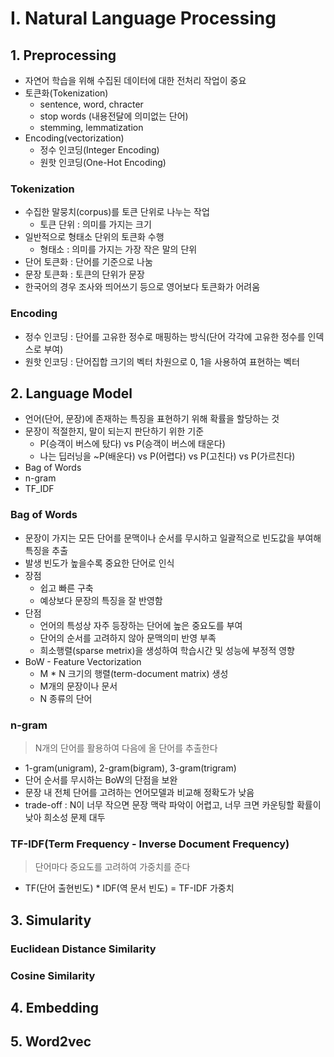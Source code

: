 # I. Natural Language Processing
## 1. Preprocessing
- 자연어 학습을 위해 수집된 데이터에 대한 전처리 작업이 중요
- 토큰화(Tokenization)
  - sentence, word, chracter
  - stop words (내용전달에 의미없는 단어)
  - stemming, lemmatization
- Encoding(vectorization)
  - 정수 인코딩(Integer Encoding)
  - 원핫 인코딩(One-Hot Encoding)

### Tokenization
- 수집한 말뭉치(corpus)를 토큰 단위로 나누는 작업
  - 토큰 단위 : 의미를 가지는 크기
- 일반적으로 형태소 단위의 토큰화 수행
  - 형태소 : 의미를 가지는 가장 작은 말의 단위
- 단어 토큰화 : 단어를 기준으로 나눔
- 문장 토큰화 : 토큰의 단위가 문장
- 한국어의 경우 조사와 띄어쓰기 등으로 영어보다 토큰화가 어려움

### Encoding
- 정수 인코딩 : 단어를 고유한 정수로 매핑하는 방식(단어 각각에 고유한 정수를 인덱스로 부여)
- 원핫 인코딩 : 단어집합 크기의 벡터 차원으로 0, 1을 사용하여 표현하는 벡터

## 2. Language Model
- 언어(단어, 문장)에 존재하는 특징을 표현하기 위해 확률을 할당하는 것
- 문장이 적절한지, 말이 되는지 판단하기 위한 기준
  - P(승객이 버스에 탔다) vs P(승객이 버스에 태운다)
  - 나는 딥러닝을 ~P(배운다) vs P(어렵다) vs P(고친다) vs P(가르친다)
- Bag of Words
- n-gram
- TF_IDF

### Bag of Words
- 문장이 가지는 모든 단어를 문맥이나 순서를 무시하고 일괄적으로 빈도값을 부여해 특징을 추출
- 발생 빈도가 높을수록 중요한 단어로 인식
- 장점
  - 쉽고 빠른 구축
  - 예상보다 문장의 특징을 잘 반영함
- 단점
  - 언어의 특성상 자주 등장하는 단어에 높은 중요도를 부여
  - 단어의 순서를 고려하지 않아 문맥의미 반영 부족
  - 희소행렬(sparse metrix)을 생성하여 학습시간 및 성능에 부정적 영향
- BoW - Feature Vectorization
  - M * N 크기의 행렬(term-document matrix) 생성
  - M개의 문장이나 문서
  - N 종류의 단어

### n-gram
> N개의 단어를 활용하여 다음에 올 단어를 추출한다
- 1-gram(unigram), 2-gram(bigram), 3-gram(trigram)
- 단어 순서를 무시하는 BoW의 단점을 보완
- 문장 내 전체 단어를 고려하는 언어모델과 비교해 정확도가 낮음
- trade-off : N이 너무 작으면 문장 맥락 파악이 어렵고, 너무 크면 카운팅할 확률이 낮아 희소성 문제 대두

### TF-IDF(Term Frequency - Inverse Document Frequency)
> 단어마다 중요도를 고려하여 가중치를 준다
- TF(단어 출현빈도) * IDF(역 문서 빈도) = TF-IDF 가중치

## 3. Simularity

### Euclidean Distance Similarity

### Cosine Similarity

## 4. Embedding

## 5. Word2vec